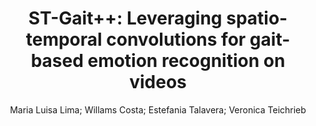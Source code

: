 ---
paperId: 19
author: Maria Luisa Lima; Willams Costa; Estefania Talavera; Veronica Teichrieb
publicationauthor: Costa, W. et al.
title: "ST-Gait++: Leveraging spatio-temporal convolutions for gait-based emotion recognition on videos"
pdf: Willams_Costa.pdf
poster: Willams_Costa_Poster.pdf
pitch: https://www.youtube.com/watch?v=nRmrFkE6FM4&list=PLFHvi5sdWF5XWI7RyXTgbqc7kWEIMvFWE&index=5
type: Poster
topic: "Video: Action and event understanding"
subtopic: Biometrics
link: https://research.latinxinai.org/papers/cvpr/2024/pdf/Willams_Costa.pdf
conference: cvpr
year: 2024
tags: cvpr-2024
location: Seattle WA, USA
---